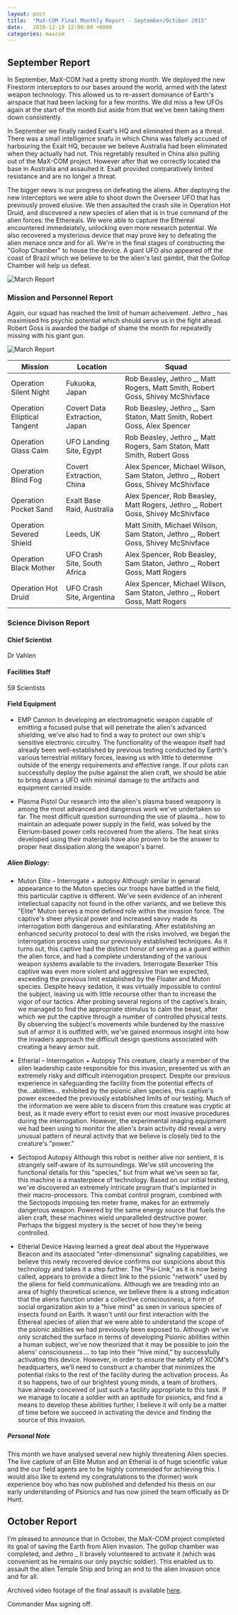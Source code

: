 ```yaml
---
layout: post
title:  "MaX-COM Final Monthly Report - September/October 2015"
date:   2020-12-18 12:00:00 +0000
categories: maxcom
---
```


## September Report

In September, MaX-COM had a pretty strong month. We deployed the new Firestorm interceptors to our bases around the world, armed with the latest weapon technology. This allowed us to re-assert dominance of Earth's airspace that had been lacking for a few months. We did miss a few UFOs again at the start of the month but aside from that we've been taking them down consistently.

In September we finally raided Exalt's HQ and eliminated them as a threat. There was a small intelligence snafu in which China was falsely accused of harbouring the Exalt HQ, because we believe Australia had been eliminated when they actually had not. This regretably resulted in China also pulling out of the MaX-COM project. However after that we correctly located the base in Australia and assaulted it. Exalt provided comparatively limited resistance and are no longer a threat.

The bigger news is our progress on defeating the aliens. After deploying the new interceptors we were able to shoot down the Overseer UFO that has previously proved elusive. We then assaulted the crash site in Operation Hot Druid, and discovered a new species of alien that is in true command of the alien forces: the Ethereals. We were able to capture the Ethereal encountered immedeiately, unlocking even more research potential. We also recovered a mysterious device that may prove key to defeating the alien menace once and for all. We're in the final stages of constructing the "Gollop Chamber" to house the device. A giant UFO also appeared off the coast of Brazil which we believe to be the alien's last gambit, that the Gollop Chamber will help us defeat.

![March Report]({{site.url}}/assets/maxcom_september_2015_report.png)

### Mission and Personnel Report

Again, our squad has reached the limit of human acheivement. Jethro _ has maximised his psychic potential which should serve us in the fight ahead. Robert Goss is awarded the badge of shame the month for repeatedly missing with his giant gun.

![March Report]({{site.url}}/assets/maxcom_september_2015_personnel.png)

Mission | Location | Squad
--------|----------|------
Operation Silent Night | Fukuoka, Japan | Rob Beasley, Jethro _, Matt Rogers, Matt Smith, Robert Goss, Shivey McShivface
Operation Elliptical Tangent | Covert Data Extraction, Japan | Rob Beasley, Jethro _, Sam Staton, Matt Smith, Robert Goss, Alex Spencer
Operation Glass Calm | UFO Landing Site, Egypt | Rob Beasley, Jethro _, Matt Rogers, Sam Staton, Matt Smith, Robert Goss
Operation Blind Fog | Covert Extraction, China | Alex Spencer, Michael Wilson, Sam Staton, Jethro _, Robert Goss, Shivey McShivface
Operation Pocket Sand | Exalt Base Raid, Australia | Alex Spencer, Rob Beasley, Matt Rogers, Jethro _, Robert Goss, Shivey McShivface
Operation Severed Shield | Leeds, UK | Matt Smith, Michael Wilson, Sam Staton, Jethro _, Robert Goss, Shivey McShivface
Operation Black Mother | UFO Crash Site, South Africa | Alex Spencer, Rob Beasley, Sam Staton, Jethro _, Robert Goss, Matt Rogers
Operation Hot Druid | UFO Crash Site, Argentina | Alex Spencer, Michael Wilson, Sam Staton, Jethro _, Robert Goss, Matt Rogers


### Science Divison Report

#### Chief Scientist
Dr Vahlen

#### Facilities Staff
59 Scientists

#### Field Equipment
* EMP Cannon
In developing an electromagnetic weapon capable of emitting a focused pulse that will penetrate the alien's advanced shielding, we've also had to find a way to protect our own ship's sensitive electronic circuitry. The functionality of the weapon itself had already been well-established by previous testing conducted by Earth's various terrestrial military forces, leaving us with little to determine outside of the energy requirements and effective range. If our pilots can successfully deploy the pulse against the alien craft, we should be able to bring down a UFO with minimal damage to the artifacts and equipment carried inside. 

* Plasma Pistol
Our research into the alien's plasma based weaponry is among the most advanced and dangerous work we've undertaken so far. The most difficult question surrounding the use of plasma... how to maintain an adequate power supply in the field, was solved by the Elerium-based power cells recovered from the aliens. The heat sinks developed using their materials have also proven to be the answer to proper heat dissipation along the weapon's barrel. 

##### Alien Biology:
* Muton Elite – Interrogate + autopsy
Although similar in general appearance to the Muton species our troops have battled in the field, this particular captive is different. We've seen evidence of an inherent intellectual capacity not found in the other variants, and we believe this "Elite" Muton serves a more defined role within the invasion force.
The captive's sheer physical power and increased savvy made its interrogation both dangerous and exhilarating. After establishing an enhanced security protocol to deal with the risks involved, we began the interrogation process using our previously established techniques. As it turns out, this captive had the distinct honor of serving as a guard within the alien force, and had a complete understanding of the various weapon systems available to the invaders.
Interrogate Beserker
This captive was even more violent and aggressive than we expected, exceeding the previous limit established by the Floater and Muton species. Despite heavy sedation, it was virtually impossible to control the subject, leaving us with little recourse other than to increase the vigor of our tactics. After probing several regions of the captive's brain, we managed to find the appropriate stimulus to calm the beast, after which we put the captive through a number of controlled physical tests. By observing the subject's movements while burdened by the massive suit of armor it is outfitted with, we've gained enormous insight into how the invaders approach the difficult design questions associated with creating a heavy armor suit.

* Etherial – Interrogation + Autopsy
This creature, clearly a member of the alien leadership caste responsible for this invasion, presented us with an extremely risky and difficult interrogation prospect. Despite our previous experience in safeguarding the facility from the potential effects of the...abilities... exhibited by the psionic alien species, this captive's power exceeded the previously established limits of our testing. 
Much of the information we were able to discern from this creature was cryptic at best, as it made every effort to resist even our most invasive procedures during the interrogation. However, the experimental imaging equipment we had been using to monitor the alien's brain activity did reveal a very unusual pattern of neural activity that we believe is closely tied to the creature's "power." 

* Sectopod Autopsy
Although this robot is neither alive nor sentient, it is strangely self-aware of its surroundings. We've still uncovering the functional details for this "species," but from what we've seen so far, this machine is a masterpiece of technology. Based on our initial testing, we've discovered an extremely intricate program that's implanted in their macro-processors. This combat control program, combined with the Sectopods imposing ten meter frame, makes for an extremely dangerous weapon. Powered by the same energy source that fuels the alien craft, these machines wield unparalleled destructive power. Perhaps the biggest mystery is the secret of how they're being controlled. 


* Etherial Device
Having learned a great deal about the Hyperwave Beacon and its associated "inter-dimensional" signaling capabilities, we believe this newly recovered device confirms our suspicions about this technology and takes it a step further. The "Psi-Link," as it is now being called, appears to provide a direct link to the psionic "network" used by the aliens for field communications. Although we are treading into an area of highly theoretical science, we believe there is a strong indication that the aliens function under a collective consciousness, a form of social organization akin to a "hive mind" as seen in various species of insects found on Earth. It wasn't until our first interaction with the Ethereal species of alien that we were able to understand the scope of the psionic abilities we had previously been exposed to. 
Although we've only scratched the surface in terms of developing Psionic abilities within a human subject, we've now theorized that it may be possible to join the aliens' consciousness ... to tap into their "hive mind," by successfully activating this device. 
However, in order to ensure the safety of XCOM's headquarters, we'll need to construct a chamber that minimizes the potential risks to the rest of the facility during the activation process. As it so happens, two of our brightest young minds, a team of brothers, have already conceived of just such a facility appropriate to this task. If we manage to locate a soldier with an aptitude for psionics, and find a means to develop these abilities further, I believe it will only be a matter of time before we succeed in activating the device and finding the source of this invasion. 

##### Personal Note
This month we have analysed several new highly threatening Alien species. The live capture of an Elite Muton and an Etherial is of huge scientific value and the our field agents are to be highly commended for achieving this.
I would also like to extend my congratulations to the (former) work experience boy who has now published and defended his thesis on our early understanding of Psionics and has now joined the team officially as Dr Hunt.  

## October Report

I'm pleased to announce that in October, the MaX-COM project completed its goal of saving the Earth from Alien invasion. The gollop chamber was completed, and Jethro _ II bravely volunteered to activate it (which was convenient as he remains our only psychic soldier). This enabled us to assault the alien Temple Ship and bring an end to the alien invasion once and for all.

Archived video footage of the final assault is available [here](https://youtu.be/zC9fZQ0Zeuk).

Commander Max signing off.
